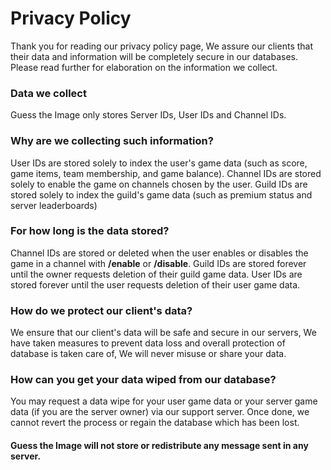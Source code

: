 # Privacy Policy

Thank you for reading our privacy policy page, We assure our clients that their data and information will be completely secure in our databases. Please read further for elaboration on the information we collect.

### Data we collect
Guess the Image only stores Server IDs, User IDs and Channel IDs.

### Why are we collecting such information?
User IDs are stored solely to index the user's game data (such as score, game items, team membership, and game balance).
Channel IDs are stored solely to enable the game on channels chosen by the user.
Guild IDs are stored solely to index the guild's game data (such as premium status and server leaderboards)
  
### For how long is the data stored?
Channel IDs are stored or deleted when the user enables or disables the game in a channel with **/enable** or **/disable**.
Guild IDs are stored forever until the owner requests deletion of their guild game data.
User IDs are stored forever until the user requests deletion of their user game data.

### How do we protect our client's data?
We ensure that our client's data will be safe and secure in our servers, We have taken measures to prevent data loss and overall protection of database is taken care of, We will never misuse or share your data.

### How can you get your data wiped from our database?
You may request a data wipe for your user game data or your server game data (if you are the server owner) via our support server. Once done, we cannot revert the process or regain the database which has been lost.

#### Guess the Image will not store or redistribute any message sent in any server.
